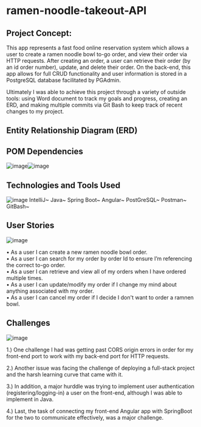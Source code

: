 # ramen-noodle-takeout-API
## Project Concept:

This app represents a fast food online reservation system which allows a user to create a ramen noodle bowl to-go order, and view their order via HTTP requests. After creating an order, a user can retrieve their order (by an id order number), update, and delete their order.  On the back-end, this app allows for full CRUD functionality and user information is stored in a PostgreSQL database facilitated by PGAdmin.  

Ultimately I was able to achieve this project through a variety of outside tools: using Word document to track my goals and progress, creating an ERD, and making multiple commits via Git Bash to keep track of recent changes to my project.

## Entity Relationship Diagram (ERD)

## POM Dependencies

![image](https://user-images.githubusercontent.com/94870846/152493122-c6563368-462a-4bfa-aff1-8517cff00ab5.png)![image](https://user-images.githubusercontent.com/94870846/152492518-c14b4795-4e6c-427c-9920-a14c270468e5.png)

## Technologies and Tools Used

![image](https://user-images.githubusercontent.com/94870846/152493640-cd82f4c2-7a41-4007-9799-7237cdcf60cb.png)
IntelliJ~
Java~
Spring Boot~
Angular~
PostGreSQL~
Postman~
GitBash~


## User Stories

![image](https://user-images.githubusercontent.com/94870846/152494729-699a44be-502e-4648-88b4-107e2e80002e.png)

•	As a user I can create a new ramen noodle bowl order. <br />
•	As a user I can search for my order by order Id to ensure I’m referencing the correct to-go order.  <br />
•	As a user I can retrieve and view all of my orders when I have ordered multiple times.  <br />
•	As a user I can update/modify my order if I change my mind about anything associated with my order.  <br />
•	As a user I can cancel my order if I decide I don't want to order a ramnen bowl.  <br />

## Challenges

![image](https://user-images.githubusercontent.com/94870846/152495215-90a3a232-2105-42fd-9a70-9d169a3ca08e.png)

1.)	 One challenge I had was getting past CORS origin errors in order for my front-end port to work with my back-end port for HTTP requests. <br />

2.)	Another issue was facing the challenge of deploying a full-stack project and the harsh learning curve that came with it.<br />

3.)	In addition, a major hurddle was trying to implement user authentication (registering/logging-in) a user on the front-end, although I was able to implement in Java.  <br />

4.)	Last, the task of connecting my front-end Angular app with SpringBoot for the two to communicate effectively, was a major challenge.  <br />
